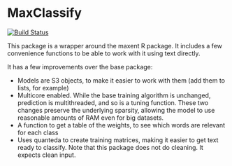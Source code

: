 # MaxClassify
[![Build Status](https://travis-ci.org/jlricon/MaxClassify.svg?branch=master)](https://travis-ci.org/jlricon/MaxClassify)

This package is a wrapper around the maxent R package. It includes a few convenience functions to be able to work with it using text directly.

It has a few improvements over the base package:
* Models are S3 objects, to make it easier to work with them (add them to lists, for example)
* Multicore enabled. While the base training algorithm is unchanged, prediction is multithreaded, and so is a tuning function. These two changes preserve the underlying sparsity, allowing the model to use reasonable amounts of RAM even for big datasets.
* A function to get a table of the weights, to see which words are relevant for each class
* Uses quanteda to create training matrices, making it easier to get text ready to classify. Note that this package does not do cleaning. It expects clean input.
